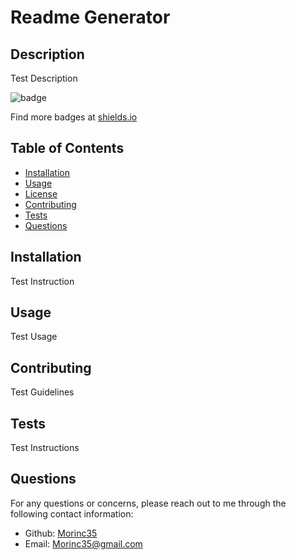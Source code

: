 
        
# Readme Generator

## Description
      
Test Description
      
![badge](https://img.shields.io/badge/License-MIT-yellow.svg)
      
Find more badges at [shields.io](https://shields.io)

## Table of Contents 
- [Installation](#installation)
- [Usage](#usage)
- [License](#license)
- [Contributing](#Contributing)
- [Tests](#tests)
- [Questions](#questions)

## Installation
Test Instruction

## Usage
Test Usage

## Contributing
Test Guidelines

## Tests
Test Instructions

## Questions
For any questions or concerns, please reach out to me through the following contact information:

- Github: [Morinc35](https://github.com/Morinc35)
- Email: Morinc35@gmail.com
